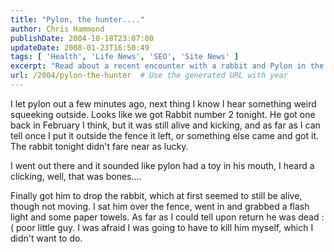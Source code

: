 ```yaml
---
title: "Pylon, the hunter...."
author: Chris Hammond
publishDate: 2004-10-18T23:07:00
updateDate: 2008-01-23T16:50:49
tags: [ 'Health', 'Life News', 'SEO', 'Site News' ]
excerpt: "Read about a recent encounter with a rabbit and Pylon in the latest blog post. Discover the events that took place and the outcome for the poor little guy."
url: /2004/pylon-the-hunter  # Use the generated URL with year
---
```

<P>I let pylon out a few minutes ago, next thing I know I hear something weird squeeking outside. Looks like we got Rabbit number 2 tonight. He got one back in February I think, but it was still alive and kicking, and as far as I can tell once I put it outside the fence it left, or something else came and got it. The rabbit tonight didn't fare near as lucky.</P> <P>I went out there and it sounded like pylon had a toy in his mouth, I heard a clicking, well, that was bones....</P> <P>Finally got him to drop the rabbit, which at first seemed to still be alive, though not moving. I sat him over the fence, went in and grabbed a flash light and some paper towels. As far as I could tell upon return he was dead :( poor little guy. I was afraid I was going to have to kill him myself, which I didn't want to do.</P>

